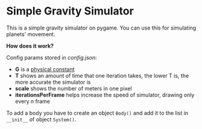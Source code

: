 # Simple Gravity Simulator
This is a simple gravity simulator on pygame. You can use this for simulating planets' movement.

**How does it work?**

Config params stored in *config.json*:

- **G** is a [physical constant](https://en.wikipedia.org/wiki/Gravitational_constant)
- **T** shows an amount of time that one iteration takes, the lower T is, the more accurate the simulator is
- **scale** shows the number of meters in one pixel
- **iterationsPerFrame** helps increase the speed of simulator, drawing only every *n* frame

To add a body you have to create an object `Body()` and add it to the list in `__init__` of object `System()`.